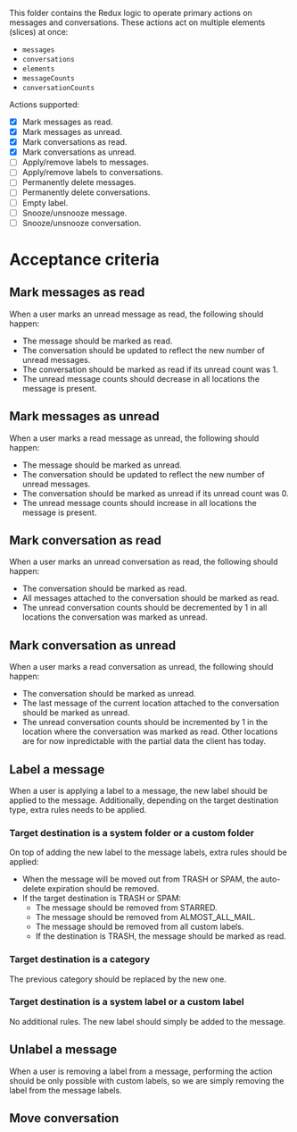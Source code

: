 This folder contains the Redux logic to operate primary actions on messages and conversations. These actions act on multiple elements (slices) at once:

- `messages`
- `conversations`
- `elements`
- `messageCounts`
- `conversationCounts`

Actions supported:

- [x] Mark messages as read.
- [x] Mark messages as unread.
- [x] Mark conversations as read.
- [x] Mark conversations as unread.
- [ ] Apply/remove labels to messages.
- [ ] Apply/remove labels to conversations.
- [ ] Permanently delete messages.
- [ ] Permanently delete conversations.
- [ ] Empty label.
- [ ] Snooze/unsnooze message.
- [ ] Snooze/unsnooze conversation.

# Acceptance criteria

## Mark messages as read

When a user marks an unread message as read, the following should happen:

- The message should be marked as read.
- The conversation should be updated to reflect the new number of unread messages.
- The conversation should be marked as read if its unread count was 1.
- The unread message counts should decrease in all locations the message is present.

## Mark messages as unread

When a user marks a read message as unread, the following should happen:

- The message should be marked as unread.
- The conversation should be updated to reflect the new number of unread messages.
- The conversation should be marked as unread if its unread count was 0.
- The unread message counts should increase in all locations the message is present.

## Mark conversation as read

When a user marks an unread conversation as read, the following should happen:

- The conversation should be marked as read.
- All messages attached to the conversation should be marked as read.
- The unread conversation counts should be decremented by 1 in all locations the conversation was marked as unread.

## Mark conversation as unread

When a user marks a read conversation as unread, the following should happen:

- The conversation should be marked as unread.
- The last message of the current location attached to the conversation should be marked as unread.
- The unread conversation counts should be incremented by 1 in the location where the conversation was marked as read. Other locations are for now inpredictable with the partial data the client has today.

## Label a message

When a user is applying a label to a message, the new label should be applied to the message. Additionally, depending on the target destination type, extra rules needs to be applied.

### Target destination is a system folder or a custom folder

On top of adding the new label to the message labels, extra rules should be applied:

- When the message will be moved out from TRASH or SPAM, the auto-delete expiration should be removed.
- If the target destination is TRASH or SPAM:
    - The message should be removed from STARRED.
    - The message should be removed from ALMOST_ALL_MAIL.
    - The message should be removed from all custom labels.
    - If the destination is TRASH, the message should be marked as read.

### Target destination is a category

The previous category should be replaced by the new one.

### Target destination is a system label or a custom label

No additional rules. The new label should simply be added to the message.

## Unlabel a message

When a user is removing a label from a message, performing the action should be only possible with custom labels, so we are simply removing the label from the message labels.

## Move conversation
